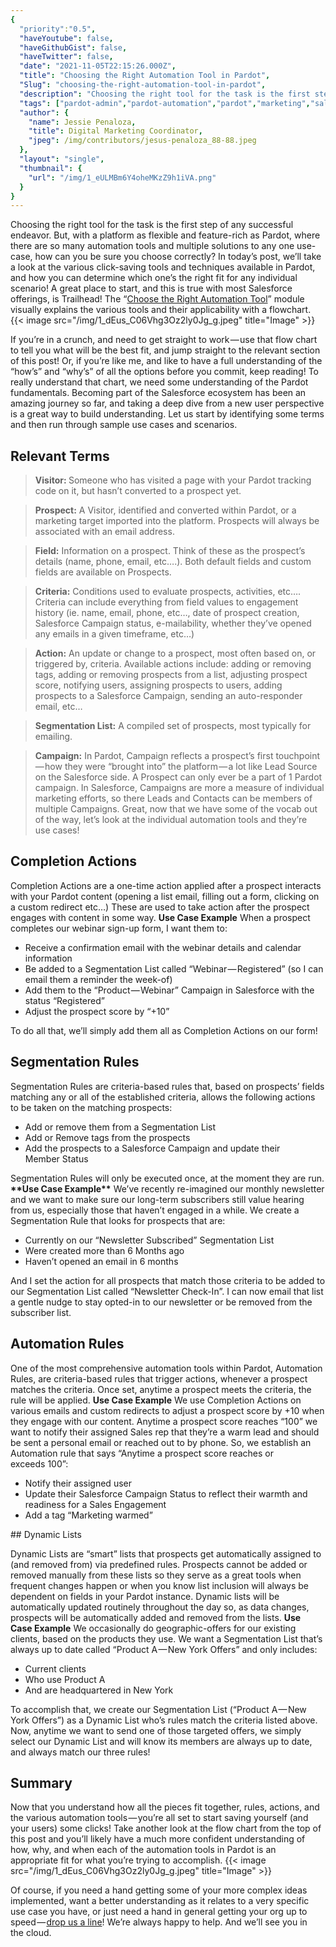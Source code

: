 ```yaml
---
{
  "priority":"0.5",
  "haveYoutube": false,
  "haveGithubGist": false,
  "haveTwitter": false,
  "date": "2021-11-05T22:15:26.000Z",
  "title": "Choosing the Right Automation Tool in Pardot",
  "Slug": "choosing-the-right-automation-tool-in-pardot",
  "description": "Choosing the right tool for the task is the first step of any successful endeavor. But, with a platform as flexible and feature-rich as Pardot, where there are so many automation tools and multiple solutions to any one use-case, how can you be sure you choose correctly?.",
  "tags": ["pardot-admin","pardot-automation","pardot","marketing","salesforce"],
  "author": {
    "name": Jessie Penaloza,
    "title": Digital Marketing Coordinator,
    "jpeg": /img/contributors/jesus-penaloza_88-88.jpeg
  },
  "layout": "single",
  "thumbnail": {
    "url": "/img/1_eULMBm6Y4oheMKzZ9h1iVA.png"
  }
}
---
```

Choosing the right tool for the task is the first step of any successful endeavor. But, with a platform as flexible and feature-rich as Pardot, where there are so many automation tools and multiple solutions to any one use-case, how can you be sure you choose correctly?
In today’s post, we’ll take a look at the various click-saving tools and techniques available in Pardot, and how you can determine which one’s the right fit for any individual scenario!
A great place to start, and this is true with most Salesforce offerings, is Trailhead! The “[Choose the Right Automation Tool](https://trailhead.salesforce.com/en/content/learn/modules/pardot-process-automation/choose-the-right-automation-tool?trail_id=increase-engagement-and-nurture-leads-with-pardot&amp;trailmix_creator_id=strailhead&amp;trailmix_slug=get-started-with-pardot)” module visually explains the various tools and their applicability with a flowchart.
{{< image src="/img/1_dEus_C06Vhg3Oz2ly0Jg_g.jpeg" title="Image" >}}

If you’re in a crunch, and need to get straight to work — use that flow chart to tell you what will be the best fit, and jump straight to the relevant section of this post! Or, if you’re like me, and like to have a full understanding of the “how’s” and “why’s” of all the options before you commit, keep reading!
To really understand that chart, we need some understanding of the Pardot fundamentals. Becoming part of the Salesforce ecosystem has been an amazing journey so far, and taking a deep dive from a new user perspective is a great way to build understanding. Let us start by identifying some terms and then run through sample use cases and scenarios.

## Relevant Terms


> <strong>Visitor: </strong>Someone who has visited a page with your Pardot tracking code on it, but hasn’t converted to a prospect yet.

> <strong>Prospect:</strong> A Visitor, identified and converted within Pardot, or a marketing target imported into the platform. Prospects will always be associated with an email address.

> <strong>Field:</strong> Information on a prospect. Think of these as the prospect’s details (name, phone, email, etc….). Both default fields and custom fields are available on Prospects.

> <strong>Criteria:</strong> Conditions used to evaluate prospects, activities, etc…. Criteria can include everything from field values to engagement history (ie. name, email, phone, etc…, date of prospect creation, Salesforce Campaign status, e-mailability, whether they’ve opened any emails in a given timeframe, etc…)

> <strong>Action:</strong> An update or change to a prospect, most often based on, or triggered by, criteria. Available actions include: adding or removing tags, adding or removing prospects from a list, adjusting prospect score, notifying users, assigning prospects to users, adding prospects to a Salesforce Campaign, sending an auto-responder email, etc…

> <strong>Segmentation List:</strong> A compiled set of prospects, most typically for emailing.

> <strong>Campaign:</strong> In Pardot, Campaign reflects a prospect’s first touchpoint — how they were “brought into” the platform — a lot like Lead Source on the Salesforce side. A Prospect can only ever be a part of 1 Pardot campaign. In Salesforce, Campaigns are more a measure of individual marketing efforts, so there Leads and Contacts can be members of multiple Campaigns.
Great, now that we have some of the vocab out of the way, let’s look at the individual automation tools and they’re use cases!

## Completion Actions

Completion Actions are a one-time action applied after a prospect interacts with your Pardot content (opening a list email, filling out a form, clicking on a custom redirect etc…) These are used to take action after the prospect engages with content in some way.
<strong>**Use Case Example**</strong>
When a prospect completes our webinar sign-up form, I want them to:
<ul><li>Receive a confirmation email with the webinar details and calendar information</li><li>Be added to a Segmentation List called “Webinar — Registered” (so I can email them a reminder the week-of)</li><li>Add them to the “Product — Webinar” Campaign in Salesforce with the status “Registered”</li><li>Adjust the prospect score by “+10”</li></ul>To do all that, we’ll simply add them all as Completion Actions on our form!

## Segmentation Rules

Segmentation Rules are criteria-based rules that, based on prospects’ fields matching any or all of the established criteria, allows the following actions to be taken on the matching prospects:
<ul><li>Add or remove them from a Segmentation List</li><li>Add or Remove tags from the prospects</li><li>Add the prospects to a Salesforce Campaign and update their Member Status</li></ul>Segmentation Rules will only be executed once, at the moment they are run.
<strong>**Use Case Example**</strong>
We’ve recently re-imagined our monthly newsletter and we want to make sure our long-term subscribers still value hearing from us, especially those that haven’t engaged in a while. We create a Segmentation Rule that looks for prospects that are:
<ul><li>Currently on our “Newsletter Subscribed” Segmentation List</li><li>Were created more than 6 Months ago</li><li>Haven’t opened an email in 6 months</li></ul>And I set the action for all prospects that match those criteria to be added to our Segmentation List called “Newsletter Check-In”. I can now email that list a gentle nudge to stay opted-in to our newsletter or be removed from the subscriber list.

## Automation Rules

One of the most comprehensive automation tools within Pardot, Automation Rules, are criteria-based rules that trigger actions, whenever a prospect matches the criteria. Once set, anytime a prospect meets the criteria, the rule will be applied.
<strong>**Use Case Example**</strong>
We use Completion Actions on various emails and custom redirects to adjust a prospect score by +10 when they engage with our content. Anytime a prospect score reaches “100” we want to notify their assigned Sales rep that they’re a warm lead and should be sent a personal email or reached out to by phone. So, we establish an Automation rule that says “Anytime a prospect score reaches or exceeds 100”:
<ul><li>Notify their assigned user</li><li>Update their Salesforce Campaign Status to reflect their warmth and readiness for a Sales Engagement</li><li>Add a tag “Marketing warmed”</li></ul>
## Dynamic Lists

Dynamic Lists are “smart” lists that prospects get automatically assigned to (and removed from) via predefined rules. Prospects cannot be added or removed manually from these lists so they serve as a great tools when frequent changes happen or when you know list inclusion will always be dependent on fields in your Pardot instance. Dynamic lists will be automatically updated routinely throughout the day so, as data changes, prospects will be automatically added and removed from the lists.
<strong>**Use Case Example**</strong>
We occasionally do geographic-offers for our existing clients, based on the products they use. We want a Segmentation List that’s always up to date called “Product A — New York Offers” and only includes:
<ul><li>Current clients</li><li>Who use Product A</li><li>And are headquartered in New York</li></ul>To accomplish that, we create our Segmentation List (“Product A — New York Offers”) as a Dynamic List who’s rules match the criteria listed above. Now, anytime we want to send one of those targeted offers, we simply select our Dynamic List and will know its members are always up to date, and always match our three rules!

## Summary

Now that you understand how all the pieces fit together, rules, actions, and the various automation tools — you’re all set to start saving yourself (and your users) some clicks!
Take another look at the flow chart from the top of this post and you’ll likely have a much more confident understanding of how, why, and when each of the automation tools in Pardot is an appropriate fit for what you’re trying to accomplish.
{{< image src="/img/1_dEus_C06Vhg3Oz2ly0Jg_g.jpeg" title="Image" >}}

Of course, if you need a hand getting some of your more complex ideas implemented, want a better understanding as it relates to a very specific use case you have, or just need a hand in general getting your org up to speed — [drop us a line](https://appexchange.salesforce.com/appxConsultingListingDetail?listingId=a0N30000001gF9jEAE)! We’re always happy to help.
And we’ll see you in the cloud.
